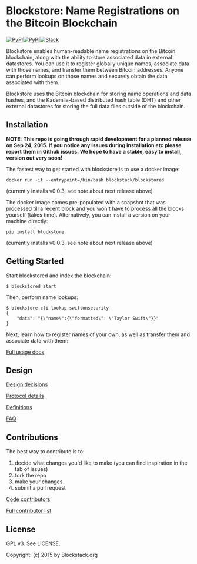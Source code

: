 # Blockstore: Name Registrations on the Bitcoin Blockchain

[![PyPI](https://img.shields.io/pypi/v/blockstore.svg?style=flat-square)](https://pypi.python.org/pypi/blockstore/)[![PyPI](https://img.shields.io/pypi/dm/blockstore.svg?style=flat-square)](https://pypi.python.org/pypi/blockstore/)[![Slack](http://slack.blockstack.org/badge.svg?style=flat-square)](http://slack.blockstack.org/)

Blockstore enables human-readable name registrations on the Bitcoin blockchain, along with the ability to store associated data in external datastores. You can use it to register globally unique names, associate data with those names, and transfer them between Bitcoin addresses. Anyone can perform lookups on those names and securely obtain the data associated with them.

Blockstore uses the Bitcoin blockchain for storing name operations and data hashes, and the Kademlia-based distributed hash table (DHT) and other external datastores for storing the full data files outside of the blockchain.

## Installation

**NOTE: This repo is going through rapid development for a planned release on Sep 24, 2015. If you notice any issues during installation etc please report them in Github issues. We hope to have a stable, easy to install, version out very soon!**

The fastest way to get started with blockstore is to use a docker image:

```
docker run -it --entrypoint=/bin/bash blockstack/blockstored
```
(currently installs v0.0.3, see note about next release above)

The docker image comes pre-populated with a snapshot that was processed till a recent block and you won't have to process all the blocks yourself (takes time). Alternatively, you can install a version on your machine directly:

```
pip install blockstore
```
(currently installs v0.0.3, see note about next release above)

## Getting Started

Start blockstored and index the blockchain:

```
$ blockstored start
```

Then, perform name lookups:

```
$ blockstore-cli lookup swiftonsecurity
{
    "data": "{\"name\":{\"formatted\": \"Taylor Swift\"}}"
}
```

Next, learn how to register names of your own, as well as transfer them and associate data with them:

[Full usage docs](../../wiki/Usage)

## Design

[Design decisions](../../wiki/Design-Decisions)

[Protocol details](../../wiki/Protocol-Details)

[Definitions](../../wiki/Definitions)

[FAQ](../../wiki/FAQ)

## Contributions

The best way to contribute is to:

1. decide what changes you'd like to make (you can find inspiration in the tab of issues)
1. fork the repo
1. make your changes
1. submit a pull request

[Code contributors](../../graphs/contributors)

[Full contributor list](../../wiki/Contributors)

## License

GPL v3. See LICENSE.

Copyright: (c) 2015 by Blockstack.org
